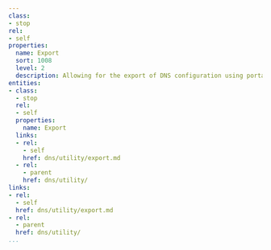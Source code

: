 ```yaml
---
class:
- stop
rel:
- self
properties:
  name: Export
  sort: 1008
  level: 2
  description: Allowing for the export of DNS configuration using portable formats.
entities:
- class:
  - stop
  rel:
  - self
  properties:
    name: Export
  links:
  - rel:
    - self
    href: dns/utility/export.md
  - rel:
    - parent
    href: dns/utility/
links:
- rel:
  - self
  href: dns/utility/export.md
- rel:
  - parent
  href: dns/utility/
...
```

